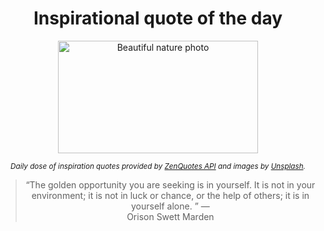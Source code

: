 
<div align="center">

# Inspirational quote of the day

<img src="./data/photo.jpeg" alt="Beautiful nature photo" width="320" height="180">

<sub><i>Daily dose of inspiration quotes provided by [ZenQuotes API](https://zenquotes.io/) and images by [Unsplash](https://unsplash.com/).</i></sub>


<blockquote>&ldquo;The golden opportunity you are seeking is in yourself. It is not in your environment; it is not in luck or chance, or the help of others; it is in yourself alone. &rdquo; &mdash; <footer>Orison Swett Marden</footer></blockquote>

</div>
